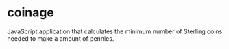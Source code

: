 # coinage
JavaScript application that calculates the minimum number of Sterling coins needed to make a amount of pennies.
